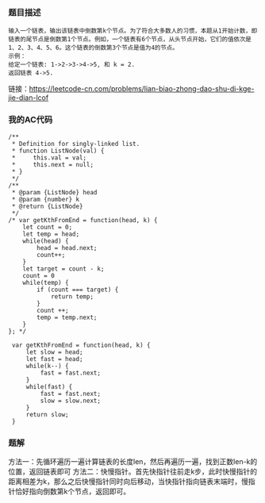 ### 题目描述
```
输入一个链表，输出该链表中倒数第k个节点。为了符合大多数人的习惯，本题从1开始计数，即链表的尾节点是倒数第1个节点。例如，一个链表有6个节点，从头节点开始，它们的值依次是1、2、3、4、5、6。这个链表的倒数第3个节点是值为4的节点。
示例：
给定一个链表: 1->2->3->4->5, 和 k = 2.
返回链表 4->5.
```
链接：https://leetcode-cn.com/problems/lian-biao-zhong-dao-shu-di-kge-jie-dian-lcof

### 我的AC代码
```
/**
 * Definition for singly-linked list.
 * function ListNode(val) {
 *     this.val = val;
 *     this.next = null;
 * }
 */
/**
 * @param {ListNode} head
 * @param {number} k
 * @return {ListNode}
 */
/* var getKthFromEnd = function(head, k) {
    let count = 0;
    let temp = head;
    while(head) {
        head = head.next;
        count++;
    }
    let target = count - k;
    count = 0
    while(temp) {
        if (count === target) {
            return temp;
        }
        count ++;
        temp = temp.next;
    }
}; */

 var getKthFromEnd = function(head, k) {
     let slow = head;
     let fast = head;
     while(k--) {
         fast = fast.next;
     }
     while(fast) {
         fast = fast.next;
         slow = slow.next;
     }
     return slow;
 }
```

### 题解
方法一：先循环遍历一遍计算链表的长度len，然后再遍历一遍，找到正数len-k的位置，返回链表即可
方法二：快慢指针。首先快指针往前走k步，此时快慢指针的距离相差为k，那么之后快慢指针同时向后移动，当快指针指向链表末端时，慢指针恰好指向倒数第k个节点，返回即可。
